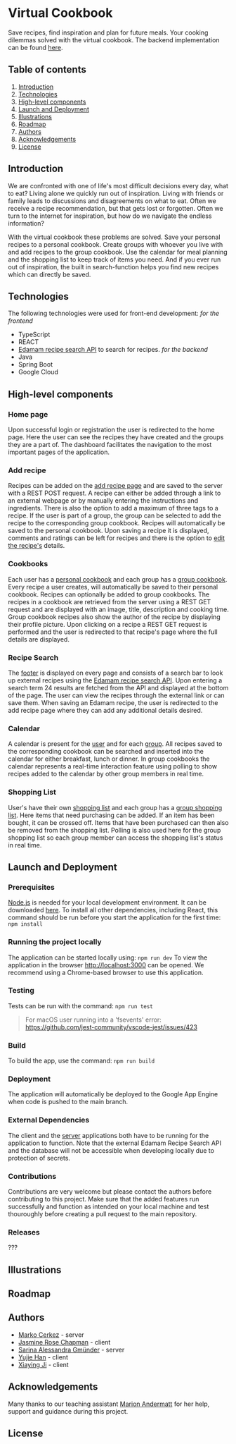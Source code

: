 # Virtual Cookbook 
Save recipes, find inspiration and plan for future meals. Your cooking dilemmas solved with the virtual cookbook. 
The backend implementation can be found [here](https://github.com/sopra-fs24-group-36/server). 

## Table of contents 
1. [Introduction](#introduction) 
2. [Technologies](#technologies)
3. [High-level components](#high-level-components)
4. [Launch and Deployment](#launch-and-deployment)
5. [Illustrations](#illustrations)
6. [Roadmap](#roadmap)
7. [Authors](#authors)
8. [Acknowledgements](#acknowledgements)
9. [License](#license)

## Introduction
We are confronted with one of life's most difficult decisions every day, what to eat? Living alone we quickly run out of inspiration. Living with friends or family leads to discussions and disagreements on what to eat. Often we receive a recipe recommendation, but that gets lost or forgotten. Often we turn to the internet for inspiration, but how do we navigate the endless information? 

With the virtual cookbook these problems are solved. Save your personal recipes to a personal cookbook. Create groups with whoever you live with and add recipes to the group cookbook. Use the calendar for meal planning and the shopping list to keep track of items you need. And if you ever run out of inspiration, the built in search-function helps you find new recipes which can directly be saved. 

## Technologies 
The following technologies were used for front-end development: 
*for the frontend*
- TypeScript
- REACT 
- [Edamam recipe search API](https://developer.edamam.com/edamam-recipe-api) to search for recipes. 
*for the backend*
- Java 
- Spring Boot
- Google Cloud 


## High-level components 
### Home page
Upon successful login or registration the user is redirected to the home page. Here the user can see the recipes they have created and the groups they are a part of. The dashboard facilitates the navigation to the most important pages of the application. 
### Add recipe 
Recipes can be added on the [add recipe page](https://github.com/sopra-fs24-group-36/client/blob/main/src/components/views/AddRecipe.tsx) and are saved to the server with a REST POST request. A recipe can either be added through a link to an external webpage or by manually entering the instructions and ingredients. There is also the option to add a maximum of three tags to a recipe. If the user is part of a group, the group can be selected to add the recipe to the corresponding group cookbook. Recipes will automatically be saved to the personal cookbook. Upon saving a recipe it is displayed, comments and ratings can be left for recipes and there is  the option to [edit the recipe's](https://github.com/sopra-fs24-group-36/client/blob/main/src/components/views/EditRecipe.tsx) details. 
### Cookbooks 
Each user has a [personal cookbook](https://github.com/sopra-fs24-group-36/client/blob/main/src/components/views/PersonalCookbook.tsx) and each group has a [group cookbook](https://github.com/sopra-fs24-group-36/client/blob/main/src/components/views/GroupCookbook.tsx). Every recipe a user creates, will automatically be saved to their personal cookbook. Recipes can optionally be added to group cookbooks. The recipes in a cookbook are retrieved from the server using a REST GET request and are displayed with an image, title, description and cooking time. Group cookbook recipes also show the author of the recipe by displaying their profile picture. Upon clicking on a recipe a REST GET request is performed and the user is redirected to that recipe's page where the full details are displayed. 
### Recipe Search 
The [footer](https://github.com/sopra-fs24-group-36/client/blob/main/src/components/ui/footer.tsx) is displayed on every page and consists of a search bar to look up external recipes using the [Edamam recipe search API](https://developer.edamam.com/edamam-recipe-api). Upon entering a search term 24 results are fetched from the API and displayed at the bottom of the page. The user can view the recipes through the external link or can save them. When saving an Edamam recipe, the user is redirected to the add recipe page where they can add any additional details desired. 
### Calendar 
A calendar is present for the [user](https://github.com/sopra-fs24-group-36/client/blob/main/src/components/views/Calendar.tsx) and for each [group](https://github.com/sopra-fs24-group-36/client/blob/main/src/components/views/GroupCalendar.tsx). All recipes saved to the corresponding cookbook can be searched and inserted into the calendar for either breakfast, lunch or dinner. In group cookbooks the calendar represents a real-time interaction feature using polling to show recipes added to the calendar by other group members in real time. 
### Shopping List
User's have their own [shopping list](https://github.com/sopra-fs24-group-36/client/blob/main/src/components/views/Shoppinglist.tsx) and each group has a [group shopping list](https://github.com/sopra-fs24-group-36/client/blob/main/src/components/views/GroupShoppinglist.tsx). Here items that need purchasing can be added. If an item has been bought, it can be crossed off. Items that have been purchased can then also be removed from the shopping list. Polling is also used here for the group shopping list so each group member can access the shopping list's status in real time. 

## Launch and Deployment 
### Prerequisites 
[Node.js](https://nodejs.org/en) is needed for your local development environment. It can be downloaded [here](https://nodejs.org/en/download).
To install all other dependencies, including React, this command should be run before you start the application for the first time: 
```npm install```
### Running the project locally 
The application can be started locally using: 
```npm run dev```
To view the application in the browser [http://localhost:3000](http://localhost:3000) can be opened. We recommend using a Chrome-based browser to use this application. 
### Testing 
Tests can be run with the command: 
```npm run test```
> For macOS user running into a 'fsevents' error: https://github.com/jest-community/vscode-jest/issues/423
### Build 
To build the app, use the command: 
```npm run build```
### Deployment 
The application will automatically be deployed to the Google App Engine when code is pushed to the main branch. 
### External Dependencies 
The client and the [server](https://github.com/sopra-fs24-group-36/server) applications both have to be running for the application to function. Note that the external Edamam Recipe Search API and the database will not be accessible when developing locally due to protection of secrets. 
### Contributions 
Contributions are very welcome but please contact the authors before contributing to this project. Make sure that the added features run successfully and function as intended on your local machine and test thouroughly before creating a pull request to the main repository. 
### Releases 
???

## Illustrations 

## Roadmap 

## Authors
- [Marko Cerkez](https://github.com/markocerkez) - server
- [Jasmine Rose Chapman](https://github.com/jazzyywazzyy) - client
- [Sarina Alessandra Gmünder](https://github.com/markocerkez) - server
- [Yujie Han](https://github.com/JadeHan1127) - client
- [Xiaying Ji](https://github.com/shalynjjj) - client

## Acknowledgements 
Many thanks to our teaching assistant [Marion Andermatt](https://github.com/marion-an) for her help, support and guidance during this project. 

## License



